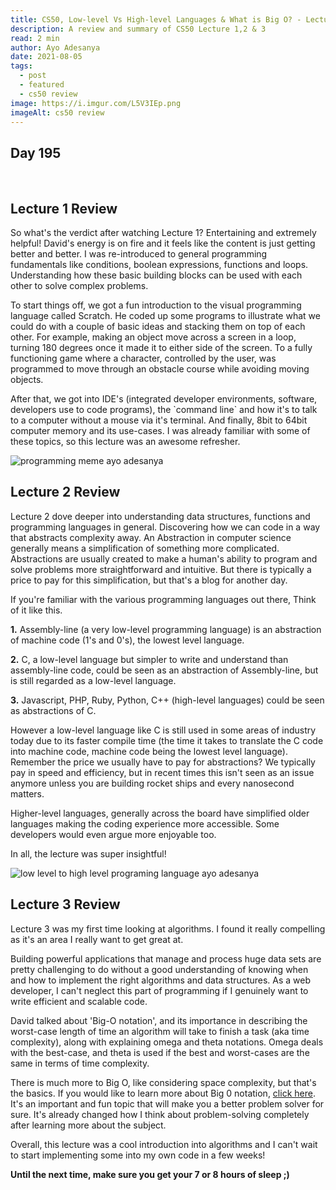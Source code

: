 ```yaml
---
title: CS50, Low-level Vs High-level Languages & What is Big O? - Lecture 1,2 & 3 Review
description: A review and summary of CS50 Lecture 1,2 & 3
read: 2 min
author: Ayo Adesanya
date: 2021-08-05
tags:
  - post
  - featured
  - cs50 review
image: https://i.imgur.com/L5V3IEp.png
imageAlt: cs50 review
---
```


<h2 class="snippet__title text-gradient article-special-case bold day">Day 195</h2><br>

<h2 class="snippet__title text-gradient article-special-case bold">Lecture 1 Review</h2>

<p>So what's the verdict after watching Lecture 1? Entertaining and extremely helpful! David's energy is on fire and it feels like the content is just getting better and better. I was re-introduced to general programming fundamentals like conditions, boolean expressions, functions and loops. Understanding how these basic building blocks can be used with each other to solve complex problems.  </p>

<p>To start things off, we got a fun introduction to the visual programming language called Scratch. He coded up some programs to illustrate what we could do with a couple of basic ideas and stacking them on top of each other. For example, making an object move across a screen in a loop, turning 180 degrees once it made it to either side of the screen. To a fully functioning game where a character, controlled by the user, was programmed to move through an obstacle course while avoiding moving objects.  </p>

<p>After that, we got into IDE's (integrated developer environments, software, developers use to code programs), the `command line` and how it's to talk to a computer without a mouse via it's terminal. And finally, 8bit to 64bit computer memory and its use-cases. I was already familiar with some of these topics, so this lecture was an awesome refresher. </p>

<div class="image-block-2">

<img class="blog-img--2 picture" src="https://i.imgur.com/ljyoVtX.jpg" alt="programming meme ayo adesanya" title="programming meme ayo adesanya" />

</div>

<h2 class="snippet__title text-gradient article-special-case bold">Lecture 2 Review</h2>

<p>Lecture 2 dove deeper into understanding data structures, functions and programming languages in general. Discovering how we can code in a way that abstracts complexity away. An Abstraction in computer science generally means a simplification of something more complicated. Abstractions are usually created to make a human's ability to program and solve problems more straightforward and intuitive. But there is typically a price to pay for this simplification, but that's a blog for another day.</p>

<p>If you're familiar with the various programming languages out there, Think of it like this.</p>

<p><b>1.</b> Assembly-line (a very low-level programming language) is an abstraction of machine code (1's and 0's), the lowest level language. </p>

<p><b>2.</b> C, a low-level language but simpler to write and understand than assembly-line code, could be seen as an abstraction of Assembly-line, but is still regarded as a low-level language. </p>

<p><b>3.</b> Javascript, PHP, Ruby, Python, C++ (high-level languages) could be seen as abstractions of C. </p>

<p>However a low-level language like C is still used in some areas of industry today due to its faster compile time (the time it takes to translate the C code into machine code, machine code being the lowest level language). Remember the price we usually have to pay for abstractions? We typically pay in speed and efficiency, but in recent times this isn't seen as an issue anymore unless you are building rocket ships and every nanosecond matters.  </p>

<p>Higher-level languages, generally across the board have simplified older languages making the coding experience more accessible. Some developers would even argue more enjoyable too. </p>

<p>In all, the lecture was super insightful! </p>

<div class="image-block-2">

<img class="blog-img--2 picture" src="https://i.imgur.com/hK3nYLx.jpg" alt="low level to high level programing language ayo adesanya" title="low level to high level programing language ayo adesanya" />

</div>

<h2 class="snippet__title text-gradient article-special-case bold">Lecture 3 Review</h2>

<p>Lecture 3 was my first time looking at algorithms. I found it really compelling as it's an area I really want to get great at. </p>

<p>Building powerful applications that manage and process huge data sets are pretty challenging to do without a good understanding of knowing when and how to implement the right algorithms and data structures. As a web developer, I can't neglect this part of programming if I genuinely want to write efficient and scalable code. </p>

<p>David talked about 'Big-O notation', and its importance in describing the worst-case length of time an algorithm will take to finish a task (aka time complexity), along with explaining omega and theta notations. Omega deals with the best-case, and theta is used if the best and worst-cases are the same in terms of time complexity.  </p>

<p>There is much more to Big O, like considering space complexity, but that's the basics. If you would like to learn more about Big 0 notation, <a href="https://www.educative.io/edpresso/what-is-big-o-notation" class="blog-link">click here</a>. It's an important and fun topic that will make you a better problem solver for sure. It's already changed how I think about problem-solving completely after learning more about the subject. </p>

<p>Overall, this lecture was a cool introduction into algorithms and I can't wait to start implementing some into my own code in a few weeks!</p>

<p><b>Until the next time, make sure you get your 7 or 8 hours of sleep ;)</b></p>
